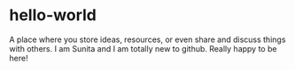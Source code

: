 # hello-world
 A place where you store ideas, resources, or even share and discuss things with others.
 I am Sunita and I am totally new to github. Really happy to be here!
 
